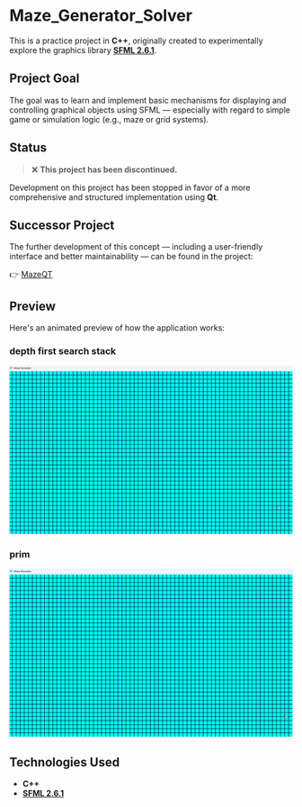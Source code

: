 # Maze_Generator_Solver

This is a practice project in **C++**, originally created to experimentally explore the graphics library **[SFML 2.6.1](https://github.com/SFML/SFML)**.

## Project Goal

The goal was to learn and implement basic mechanisms for displaying and controlling graphical objects using SFML — especially with regard to simple game or simulation logic (e.g., maze or grid systems).

## Status

> ❌ **This project has been discontinued.**

Development on this project has been stopped in favor of a more comprehensive and structured implementation using **Qt**.

## Successor Project

The further development of this concept — including a user-friendly interface and better maintainability — can be found in the project:

👉 [MazeQT](https://github.com/Nils-Scharein/MazeQT)

## Preview

Here's an animated preview of how the application works:

### depth first search stack

![depth first](./Demo/depth_first_search_stack.gif)

### prim

![prim](./Demo/prim.gif)

## Technologies Used

- **C++**
- **[SFML 2.6.1](https://github.com/SFML/SFML)**
